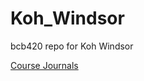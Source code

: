 # Koh_Windsor
bcb420 repo for Koh Windsor

[Course Journals](https://github.com/bcb420-2024/Koh_Windsor/wiki)
